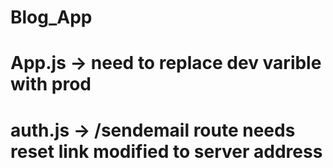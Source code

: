# Blog_App
# App.js -> need to replace dev varible with prod
# auth.js -> /sendemail route needs reset link modified to server address
